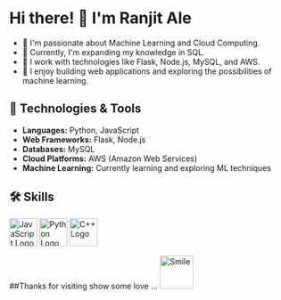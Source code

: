 # Hi there! 👋 I'm Ranjit Ale

- 👀 I'm passionate about Machine Learning and Cloud Computing.
- 🌱 Currently, I'm expanding my knowledge in SQL.
- 💼 I work with technologies like Flask, Node.js, MySQL, and AWS.
- 🚀 I enjoy building web applications and exploring the possibilities of machine learning.

## 🔧 Technologies & Tools

- **Languages:** Python, JavaScript
- **Web Frameworks:** Flask, Node.js
- **Databases:** MySQL
- **Cloud Platforms:** AWS (Amazon Web Services)
- **Machine Learning:** Currently learning and exploring ML techniques

## 🛠️ Skills

<!-- JavaScript Logo -->
<img src="https://upload.wikimedia.org/wikipedia/commons/9/99/Unofficial_JavaScript_logo_2.svg" alt="JavaScript Logo" width="50" height="50">
<img src="[https://upload.wikimedia.org/wikipedia/commons/9/99/Unofficial_JavaScript_logo_2.svg](https://developers.redhat.com/sites/default/files/styles/article_feature/public/Python-01%20%282%29.png?itok=TEVIQBQo)" alt="Python Logo" width="50" height="50">

<img src="[https://upload.wikimedia.org/wikipedia/commons/9/99/Unofficial_JavaScript_logo_2.svg](https://upload.wikimedia.org/wikipedia/commons/thumb/1/18/ISO_C%2B%2B_Logo.svg/1822px-ISO_C%2B%2B_Logo.svg.png)https://upload.wikimedia.org/wikipedia/commons/thumb/1/18/ISO_C%2B%2B_Logo.svg/1822px-ISO_C%2B%2B_Logo.svg.png" alt="C++ Logo" width="50" height="50">

<!-- Add more skills and logos as needed -->
##Thanks for visiting show some love ...
<img src='https://encrypted-tbn0.gstatic.com/images?q=tbn:ANd9GcTDtRqvrRBYC8TxxWOYhqmZDtCCMWTX9DwpNxnf-Qdv&s' alt="Smile" height='60'>
